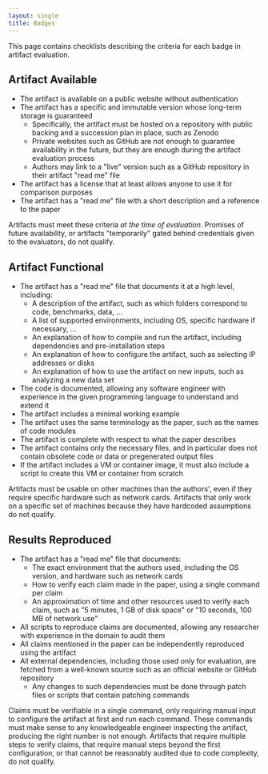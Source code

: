 ```yaml
---
layout: single
title: Badges
---
```


This page contains checklists describing the criteria for each badge in artifact evaluation.


## Artifact Available

- The artifact is available on a public website without authentication
- The artifact has a specific and immutable version whose long-term storage is guaranteed
  - Specifically, the artifact must be hosted on a repository with public backing and a succession plan in place, such as Zenodo
  - Private websites such as GitHub are not enough to guarantee availability in the future,
    but they are enough during the artifact evaluation process
  - Authors may link to a "live" version such as a GitHub repository in their artifact "read me" file
- The artifact has a license that at least allows anyone to use it for comparison purposes
- The artifact has a "read me" file with a short description and a reference to the paper

Artifacts must meet these criteria _at the time of evaluation_.
Promises of future availability, or artifacts "temporarily" gated behind credentials given to the evaluators, do not qualify.


## Artifact Functional

- The artifact has a "read me" file that documents it at a high level, including:
  - A description of the artifact, such as which folders correspond to code, benchmarks, data, …
  - A list of supported environments, including OS, specific hardware if necessary, …
  - An explanation of how to compile and run the artifact, including dependencies and pre-installation steps
  - An explanation of how to configure the artifact, such as selecting IP addresses or disks
  - An explanation of how to use the artifact on new inputs, such as analyzing a new data set
- The code is documented, allowing any software engineer with experience in the given programming language to understand and extend it
- The artifact includes a minimal working example
- The artifact uses the same terminology as the paper, such as the names of code modules
- The artifact is complete with respect to what the paper describes
- The artifact contains only the necessary files, and in particular does not contain obsolete code or data or pregenerated output files
- If the artifact includes a VM or container image, it must also include a script to create this VM or container from scratch

Artifacts must be usable on other machines than the authors', even if they require specific hardware such as network cards.
Artifacts that only work on a specific set of machines because they have hardcoded assumptions do not qualify.


## Results Reproduced

- The artifact has a "read me" file that documents:
  - The exact environment that the authors used, including the OS version, and hardware such as network cards
  - How to verify each claim made in the paper, using a single command per claim
  - An approximation of time and other resources used to verify each claim, such as "5 minutes, 1 GB of disk space" or "10 seconds, 100 MB of network use"
- All scripts to reproduce claims are documented, allowing any researcher with experience in the domain to audit them
- All claims mentioned in the paper can be independently reproduced using the artifact
- All external dependencies, including those used only for evaluation, are fetched from a well-known source such as an official website or GitHub repository
  - Any changes to such dependencies must be done through patch files or scripts that contain patching commands

Claims must be verifiable in a single command, only requiring manual input to configure the artifact at first and run each command.
These commands must make sense to any knowledgeable engineer inspecting the artifact, producing the right number is not enough.
Artifacts that require multiple steps to verify claims, that require manual steps beyond the first configuration, or that cannot be reasonably audited due to code complexity, do not qualify.
